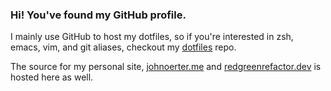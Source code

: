 ### Hi! You've found my GitHub profile.

 I mainly use GitHub to host my dotfiles, so if you're interested in zsh, emacs, vim, and git aliases, checkout my [dotfiles](https://github.com/joerter/dotfiles) repo.
 
 The source for my personal site, [johnoerter.me](https://johnoerter.me) and [redgreenrefactor.dev](https://redgreenrefactor.dev) is hosted here as well.

<!--
**joerter/joerter** is a ✨ _special_ ✨ repository because its `README.md` (this file) appears on your GitHub profile.

Here are some ideas to get you started:

- 🔭 I’m currently working on ...
- 🌱 I’m currently learning ...
- 👯 I’m looking to collaborate on ...
- 🤔 I’m looking for help with ...
- 💬 Ask me about ...
- 📫 How to reach me: ...
- 😄 Pronouns: ...
- ⚡ Fun fact: ...
-->
